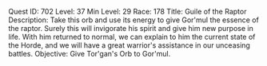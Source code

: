 Quest ID: 702
Level: 37
Min Level: 29
Race: 178
Title: Guile of the Raptor
Description: Take this orb and use its energy to give Gor'mul the essence of the raptor. Surely this will invigorate his spirit and give him new purpose in life. With him returned to normal, we can explain to him the current state of the Horde, and we will have a great warrior's assistance in our unceasing battles.
Objective: Give Tor'gan's Orb to Gor'mul.

